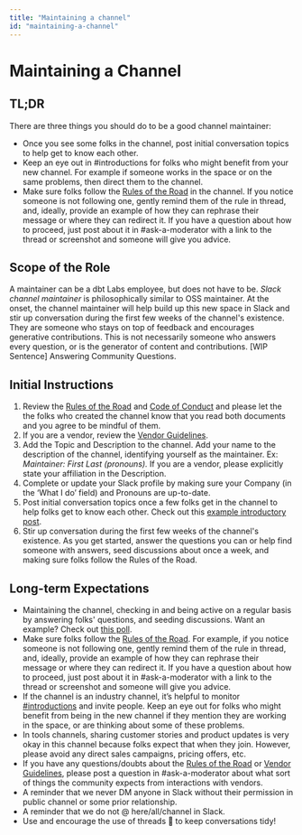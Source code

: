 ```yaml
---
title: "Maintaining a channel"
id: "maintaining-a-channel"
---
```

# Maintaining a Channel

## TL;DR

There are three things you should do to be a good channel maintainer:

- Once you see some folks in the channel, post initial conversation topics to help get to know each other.
- Keep an eye out in #introductions for folks who might benefit from your new channel. For example if someone works in the space or on  the same problems, then direct them to the channel.
- Make sure folks follow the [Rules of the Road](https://docs.getdbt.com/docs/contributing/slack-rules-of-the-road) in the channel. If you notice someone is not following one, gently remind them of the rule in thread, and, ideally, provide an example of how they can rephrase their message or where they can redirect it.  If you have a question about how to proceed, just post about it in #ask-a-moderator with a link to the thread or screenshot and someone will give you advice.

## Scope of the Role

A maintainer can be a dbt Labs employee, but does not have to be. *Slack channel maintainer* is philosophically similar to OSS maintainer. At the onset, the channel maintainer will help build up this new space in Slack and stir up conversation during the first few weeks of the channel's existence. They are someone who stays on top of feedback and encourages generative contributions. This is not necessarily someone who answers every question, or is the generator of content and contributions. [WIP Sentence] Answering Community Questions. 

## Initial Instructions

1. Review the [Rules of the Road](https://docs.getdbt.com/docs/contributing/slack-rules-of-the-road) and [Code of Conduct](https://www.getdbt.com/community/code-of-conduct) and please let the the folks who created the channel know that you read both documents and you agree to be mindful of them. 
2. If you are a vendor, review the [Vendor Guidelines](https://www.getdbt.com/community/vendor-guidelines).
3. Add the Topic and Description to the channel.  Add your name to the description of the channel, identifying yourself as the maintainer. Ex: *Maintainer: First Last (pronouns).* If you are a vendor, please explicitly state your affiliation in the Description.
4. Complete or update your Slack profile by making sure your Company (in the ‘What I do’ field) and Pronouns are up-to-date.
5. Post initial conversation topics once a few folks get in the channel to help folks get to know each other. Check out this [example introductory post](https://getdbt.slack.com/archives/C02FXAZRRDW/p1632407767005000). 
6. Stir up conversation during the first few weeks of the channel's existence. As you get started, answer the questions you can or help find someone with answers, seed discussions about once a week, and making sure folks follow the Rules of the Road. 

## Long-term Expectations

- Maintaining the channel, checking in and being active on a regular basis by answering folks' questions, and seeding discussions. Want an example? Check out [this poll](https://getdbt.slack.com/archives/C022A67TLFL/p1628279819038800).
- Make sure folks follow the [Rules of the Road](https://docs.getdbt.com/docs/contributing/slack-rules-of-the-road). For example, if you notice someone is not following one, gently remind them of the rule in thread, and, ideally, provide an example of how they can rephrase their message or where they can redirect it.  If you have a question about how to proceed, just post about it in #ask-a-moderator with a link to the thread or screenshot and someone will give you advice.
- If the channel is an industry channel, it’s helpful to monitor [#introductions](https://getdbt.slack.com/archives/CETJLH1V3) and invite people. Keep an eye out for folks who might benefit from being in the new channel if they mention they are working in the space, or are thinking about some of these problems.
- In tools channels, sharing customer stories and product updates is very okay in this channel because folks expect that when they join. However, please avoid any direct sales campaigns, pricing offers, etc.
- If you have any questions/doubts about the [Rules of the Road](https://docs.getdbt.com/docs/contributing/slack-rules-of-the-road) or [Vendor Guidelines](https://www.getdbt.com/community/vendor-guidelines), please post a question in #ask-a-moderator about what sort of things the community expects from interactions with vendors.
- A reminder that we never DM anyone in Slack without their permission in public channel or some prior relationship.
- A reminder that we do not @ here/all/channel in Slack.
- Use and encourage the use of threads 🧵 to keep conversations tidy!
